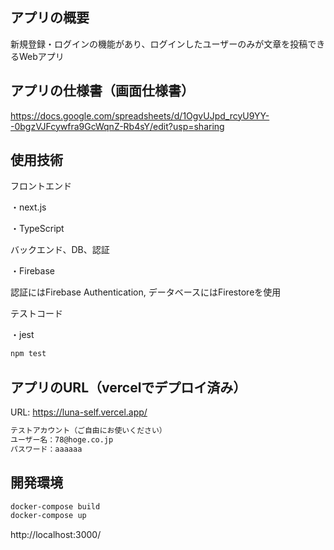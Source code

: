 ## アプリの概要

新規登録・ログインの機能があり、ログインしたユーザーのみが文章を投稿できるWebアプリ

## アプリの仕様書（画面仕様書）

https://docs.google.com/spreadsheets/d/1OgvUJpd_rcyU9YY--0bgzVJFcywfra9GcWqnZ-Rb4sY/edit?usp=sharing

## 使用技術

フロントエンド

・next.js

・TypeScript

バックエンド、DB、認証

・Firebase

認証にはFirebase Authentication, データベースにはFirestoreを使用

テストコード

・jest

```bash
npm test
```

## アプリのURL（vercelでデプロイ済み）

URL: https://luna-self.vercel.app/

```bash
テストアカウント（ご自由にお使いください）
ユーザー名：78@hoge.co.jp
パスワード：aaaaaa
```

## 開発環境

```bash
docker-compose build
docker-compose up
```

http://localhost:3000/
